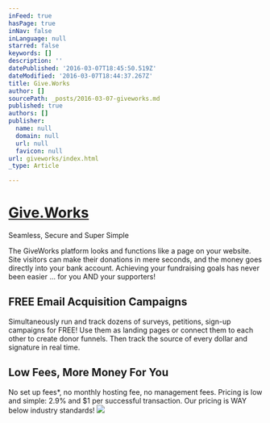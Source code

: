 ```yaml
---
inFeed: true
hasPage: true
inNav: false
inLanguage: null
starred: false
keywords: []
description: ''
datePublished: '2016-03-07T18:45:50.519Z'
dateModified: '2016-03-07T18:44:37.267Z'
title: Give.Works
author: []
sourcePath: _posts/2016-03-07-giveworks.md
published: true
authors: []
publisher:
  name: null
  domain: null
  url: null
  favicon: null
url: giveworks/index.html
_type: Article

---
```

# [Give.Works][0]

Seamless, Secure and Super Simple

The GiveWorks platform looks and functions like a page on your website. Site visitors can make their donations in mere seconds, and the money goes directly into your bank account. Achieving your fundraising goals has never been easier ... for you AND your supporters!

## FREE Email Acquisition Campaigns

Simultaneously run and track dozens of surveys, petitions, sign-up campaigns for FREE! Use them as landing pages or connect them to each other to create donor funnels. Then track the source of every dollar and signature in real time.

## Low Fees, More Money For You

No set up fees\*, no monthly hosting fee, no management fees. Pricing is low and simple: 2.9% and $1 per successful transaction. Our pricing is WAY below industry standards!
![](https://the-grid-user-content.s3-us-west-2.amazonaws.com/be5ccb51-a301-4f1f-841a-63be4e74f292.jpg)

[0]: www.give.works